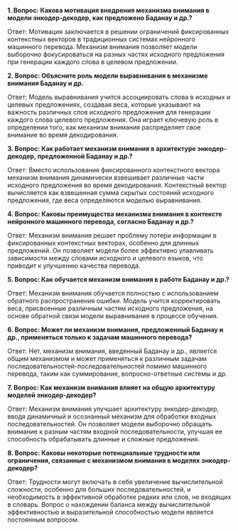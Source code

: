 **1. Вопрос: Какова мотивация внедрения механизма внимания в модели энкодер-декодер, как предложено Баданау и др.?**

Ответ: Мотивация заключается в решении ограничений фиксированных контекстных векторов в традиционных системах нейронного машинного перевода. Механизм внимания позволяет модели выборочно фокусироваться на разных частях исходного предложения при генерации каждого слова в целевом предложении.

**2. Вопрос: Объясните роль модели выравнивания в механизме внимания Баданау и др.**

Ответ: Модель выравнивания учится ассоциировать слова в исходных и целевых предложениях, создавая веса, которые указывают на важность различных слов исходного предложения для генерации каждого слова целевого предложения. Она играет ключевую роль в определении того, как механизм внимания распределяет свое внимание во время декодирования.

**3. Вопрос: Как работает механизм внимания в архитектуре энкодер-декодер, предложенной Баданау и др.?**

Ответ: Вместо использования фиксированного контекстного вектора механизм внимания динамически взвешивает различные части исходного предложения во время декодирования. Контекстный вектор вычисляется как взвешенная сумма скрытых состояний исходного предложения, где веса определяются моделью выравнивания.

**4. Вопрос: Каковы преимущества механизма внимания в контексте нейронного машинного перевода, согласно Баданау и др.?**

Ответ: Механизм внимания решает проблему потери информации в фиксированных контекстных векторах, особенно для длинных предложений. Он позволяет модели более эффективно улавливать зависимости между словами исходного и целевого языков, что приводит к улучшению качества перевода.

**5. Вопрос: Как обучается механизм внимания в работе Баданау и др.?**

Ответ: Механизм внимания обучается полностью с использованием обратного распространения ошибки. Модель учится корректировать веса, присвоенные различным частям исходного предложения, на основе обратной связи модели выравнивания в процессе обучения.

**6. Вопрос: Может ли механизм внимания, предложенный Баданау и др., применяться только к задачам машинного перевода?**

Ответ: Нет, механизм внимания, введенный Баданау и др., является общим механизмом и может применяться к различным задачам последовательностей-последовательностей помимо машинного перевода, таким как суммирование, вопросно-ответные системы и др.

**7. Вопрос: Как механизм внимания влияет на общую архитектуру моделей энкодер-декодер?**

Ответ: Механизм внимания улучшает архитектуру энкодер-декодер, вводя динамичный и осознанный механизм для обработки входных последовательностей. Он позволяет модели выборочно обращать внимание к разным частям входной последовательности, улучшая ее способность обрабатывать длинные и сложные предложения.

**8. Вопрос: Каковы некоторые потенциальные трудности или ограничения, связанные с механизмом внимания в моделях энкодер-декодер?**

Ответ: Трудности могут включать в себя увеличение вычислительной сложности, особенно для больших последовательностей, и необходимость в эффективной обработке редких или слов, не входящих в словарь. Вопрос о нахождении баланса между вычислительной эффективностью и выразительной способностью модели является постоянным вопросом.